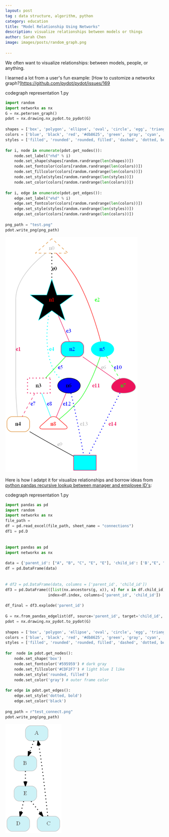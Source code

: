 ```yaml
---
layout: post
tag : data structure, algorithm, python
category: education
title: "Model Relationship Using Networks"
description: visualize relationships between models or things
author: Sarah Chen
image: images/posts/random_graph.png

---
```


We often want to visualize relationships: between models, people, or anything. 

I learned a lot from a user's fun example:
[How to customize a networkx graph?]https://github.com/pydot/pydot/issues/169

<div class="code-head"><span>code</span>graph representation 1.py</div>

```python
import random
import networkx as nx
G = nx.petersen_graph()
pdot = nx.drawing.nx_pydot.to_pydot(G)

shapes = ['box', 'polygon', 'ellipse', 'oval', 'circle', 'egg', 'triangle', 'exagon', 'star', ]
colors = ['blue', 'black', 'red', '#db8625', 'green', 'gray', 'cyan', '#ed125b']
styles = ['filled', 'rounded', 'rounded, filled', 'dashed', 'dotted, bold']

for i, node in enumerate(pdot.get_nodes()):
    node.set_label("n%d" % i)
    node.set_shape(shapes[random.randrange(len(shapes))])
    node.set_fontcolor(colors[random.randrange(len(colors))])
    node.set_fillcolor(colors[random.randrange(len(colors))])
    node.set_style(styles[random.randrange(len(styles))])
    node.set_color(colors[random.randrange(len(colors))])

for i, edge in enumerate(pdot.get_edges()):
    edge.set_label("e%d" % i)
    edge.set_fontcolor(colors[random.randrange(len(colors))])
    edge.set_style(styles[random.randrange(len(styles))])
    edge.set_color(colors[random.randrange(len(colors))])

png_path = "test.png"
pdot.write_png(png_path)
```

![](../images/posts/random_graph.png)




Here is how I adatpt it for visualize relationships and borrow ideas from [python pandas recursive lookup between manager and employee ID's](https://stackoverflow.com/questions/58791543/python-pandas-recursive-lookup-between-manager-and-employee-ids):

<div class="code-head"><span>code</span>graph representation 1.py</div>

```python
import pandas as pd
import random
import networkx as nx
file_path = 
df = pd.read_excel(file_path, sheet_name = "connections")
df1 = pd.D


import pandas as pd
import networkx as nx

data = {'parent_id': ["A", "B", "C", "E", "E"], 'child_id': ['B',"E", "A", "D", "C" ]}
df = pd.DataFrame(data)


# df2 = pd.DataFrame(data, columns = ['parent_id', 'child_id'])
df3 = pd.DataFrame(([list(nx.ancestors(g, x)), x] for x in df.child_id), 
                   index=df.index, columns=['parent_id', 'child_id'])

df_final = df3.explode('parent_id')

G = nx.from_pandas_edgelist(df, source='parent_id', target='child_id', create_using=nx.DiGraph)
pdot = nx.drawing.nx_pydot.to_pydot(G)

shapes = ['box', 'polygon', 'ellipse', 'oval', 'circle', 'egg', 'triangle', 'exagon', 'star', ]
colors = ['blue', 'black', 'red', '#db8625', 'green', 'gray', 'cyan', '#ed125b']
styles = ['filled', 'rounded', 'rounded, filled', 'dashed', 'dotted, bold']

for  node in pdot.get_nodes():
    node.set_shape('box')
    node.set_fontcolor('#595959') # dark gray
    node.set_fillcolor('#CDF2F7') # light blue I like
    node.set_style('rounded, filled')
    node.set_color('gray') # outer frame color

for edge in pdot.get_edges():
    edge.set_style('dotted, bold')
    edge.set_color('black')

png_path = r"test_connect.png"
pdot.write_png(png_path)
```
![](../images/posts/test_connect.png)
